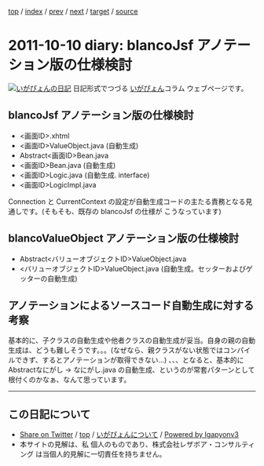 [top](../index.html) 
 / [index](index.html) 
 / [prev](ig111009.html) 
 / [next](ig111012.html) 
 / [target](http://www.igapyon.jp/igapyon/diary/2011/ig111010.html) 
 / [source](https://github.com/igapyon/diary/blob/master/2011/ig111010.src.md) 

2011-10-10 diary: blancoJsf アノテーション版の仕様検討
=====================================================================================================
[![いがぴょんの日記](http://www.igapyon.jp/igapyon/diary/images/iga200306s.jpg "いがぴょん")](http://www.igapyon.jp/igapyon/diary/memo/memoigapyon.html) 日記形式でつづる [いがぴょん](http://www.igapyon.jp/igapyon/diary/memo/memoigapyon.html)コラム ウェブページです。

## blancoJsf アノテーション版の仕様検討


* <画面ID>.xhtml
* <画面ID>ValueObject.java (自動生成)
* Abstract<画面ID>Bean.java
* <画面ID>Bean.java (自動生成)
* <画面ID>Logic.java (自動生成. interface)
* <画面ID>LogicImpl.java


Connection と CurrentContext の設定が自動生成コードの主たる責務となる見通しです。(そもそも、既存の blancoJsf の仕様が こうなっています)


## blancoValueObject アノテーション版の仕様検討


* Abstract<バリューオブジェクトID>ValueObject.java
* <バリューオブジェクトID>ValueObject.java (自動生成。セッターおよびゲッターの自動生成)



## アノテーションによるソースコード自動生成に対する考察

基本的に、子クラスの自動生成や他者クラスの自動生成が妥当。自身の親の自動生成は、どうも難しそうです。。。(なぜなら、親クラスがない状態ではコンパイルできず、するとアノテーションが取得できない...)
、、、となると、基本的に Abstract<ID>なにがし -> <ID>なにがし.java の自動生成、というのが常套パターンとして根付くのかなぁ、なんて思っています。


----------------------------------------------------------------------------------------------------

## この日記について

* [Share on Twitter](https://twitter.com/intent/tweet?hashtags=igapyon%2Cdiary%2C%E3%81%84%E3%81%8C%E3%81%B4%E3%82%87%E3%82%93&text=blancoJsf+%E3%82%A2%E3%83%8E%E3%83%86%E3%83%BC%E3%82%B7%E3%83%A7%E3%83%B3%E7%89%88%E3%81%AE%E4%BB%95%E6%A7%98%E6%A4%9C%E8%A8%8E&url=http%3A%2F%2Fwww.igapyon.jp%2Figapyon%2Fdiary%2F2011%2Fig111010.html) / [top](../index.html) / [いがぴょんについて](http://www.igapyon.jp/igapyon/diary/memo/memoigapyon.html) / [Powered by Igapyonv3](https://github.com/igapyon/igapyonv3)
* 本サイトの見解は、私 個人のものであり、株式会社レザボア・コンサルティング は当個人的見解に一切責任を持ちません。 
